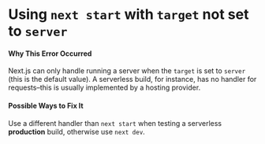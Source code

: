 # Using `next start` with `target` not set to `server`

#### Why This Error Occurred

Next.js can only handle running a server when the `target` is set to `server` (this is the default value). A serverless build, for instance, has no handler for requests–this is usually implemented by a hosting provider.

#### Possible Ways to Fix It

Use a different handler than `next start` when testing a serverless **production** build, otherwise use `next dev`.
